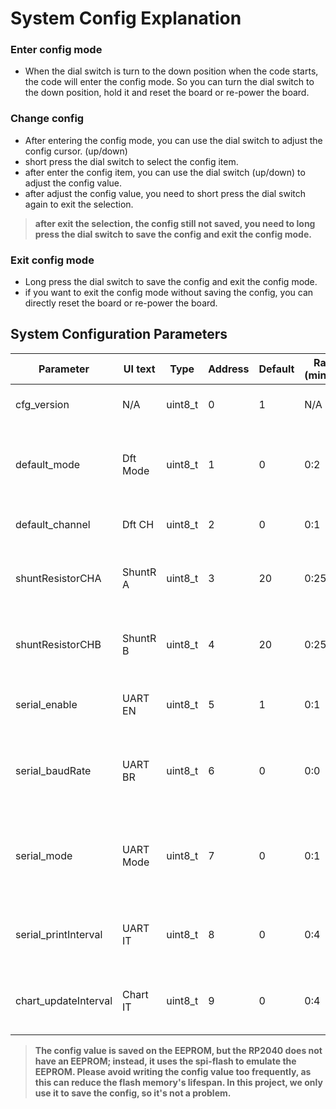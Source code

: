 # System Config Explanation


### Enter config mode
- When the dial switch is turn to the down position when the code starts, the code will enter the config mode. So you can turn the dial switch to the down position, hold it and reset the board or re-power the board.

### Change config
- After entering the config mode, you can use the dial switch to adjust the config cursor. (up/down)
- short press the dial switch to select the config item.
- after enter the config item, you can use the dial switch (up/down) to adjust the config value.
- after adjust the config value, you need to short press the dial switch again to exit the selection.

> **after exit the selection, the config still not saved, you need to long press the dial switch to save the config and exit the config mode.**

### Exit config mode
- Long press the dial switch to save the config and exit the config mode.
- if you want to exit the config mode without saving the config, you can directly reset the board or re-power the board.


## System Configuration Parameters

| Parameter | UI text | Type | Address | Default | Range (min:max) | Description |
|-----------|---------|------|---------|---------|-----------------|-------------|
| cfg_version | N/A | uint8_t | 0 | 1 | N/A | Increment when the config struct is changed |
| default_mode | Dft Mode | uint8_t | 1 | 0 | 0:2 | Default operation mode (0: dataMonitor, 1: dataMonitorChart, 2: dataMonitorCount) |
| default_channel | Dft CH | uint8_t | 2 | 0 | 0:1 | Default channel selection (0: CHA, 1: CHB) |
| shuntResistorCHA | ShuntR A | uint8_t | 3 | 20 | 0:255 | Shunt resistor value for Channel A (default: 20mOhm, 20=20mOhm) |
| shuntResistorCHB | ShuntR B | uint8_t | 4 | 20 | 0:255 | Shunt resistor value for Channel B (default: 20mOhm, 20=20mOhm) |
| serial_enable | UART EN | uint8_t | 5 | 1 | 0:1 | Serial communication enable/disable (0: disable, 1: enable) |
| serial_baudRate | UART BR | uint8_t | 6 | 0 | 0:0 | Serial communication baud rate (0: 115200, currently only 115200 is supported) |
| serial_mode | UART Mode | uint8_t | 7 | 0 | 0:1 | Serial communication mode (0: default/human readable, 1: arduino plotter mode) |
| serial_printInterval | UART IT | uint8_t | 8 | 0 | 0:4 | Interval for serial printing (0: 1000ms, 1: 500ms, 2: 100ms, 3: 50ms, 4: 10ms) |
| chart_updateInterval | Chart IT | uint8_t | 9 | 0 | 0:4 | Interval for chart updates (0: 50ms, 1: 100ms, 2: 250ms, 3: 500ms, 4: 1000ms) |


> **The config value is saved on the EEPROM, but the RP2040 does not have an EEPROM; instead, it uses the spi-flash to emulate the EEPROM. Please avoid writing the config value too frequently, as this can reduce the flash memory's lifespan. In this project, we only use it to save the config, so it's not a problem.**